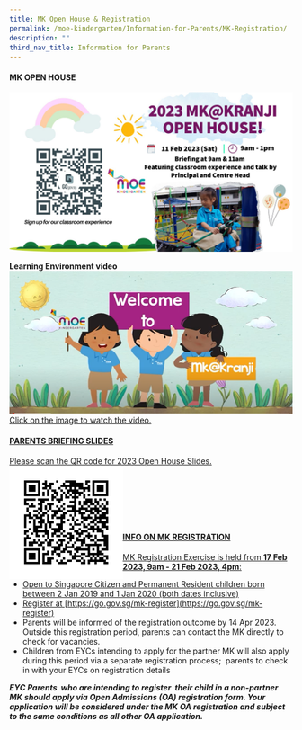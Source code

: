 ```yaml
---
title: MK Open House & Registration
permalink: /moe-kindergarten/Information-for-Parents/MK-Registration/
description: ""
third_nav_title: Information for Parents
---
```

#### **MK OPEN HOUSE**
![](/images/MOE%20Kindergarten/Information%20for%20Parents/Information%20for%20Parents/MK%20Open%20House%202023.jpg)

**Learning Environment video**
<a href="https://www.youtube.com/watch?v=X-HteLrhrYs" target="_blank"><img src="/images/MOE%20Kindergarten/Information%20for%20Parents/Information%20for%20Parents/welcome%20to%20MK@kranji.png">Click on the image to watch the video.

	
#### **PARENTS BRIEFING SLIDES**<br>
Please scan the QR code for 2023 Open House Slides.
<img style="width:40%" align="left" src="/images/MKBriefingSlides.png">

<br><br><br><br><br>
#### **INFO ON MK REGISTRATION**

MK Registration Exercise is held from **17 Feb 2023, 9am - 21 Feb 2023, 4pm**:  
 
*  Open to Singapore Citizen and Permanent Resident children born between 2 Jan 2019 and 1 Jan 2020 (both dates inclusive)
*  Register at 
[https://go.gov.sg/mk-register](https://go.gov.sg/mk-register)  
* Parents will be informed of the registration outcome by 14 Apr 2023. Outside this registration period, parents can contact the MK directly to check for vacancies.
* Children from EYCs intending to apply for the partner MK will also apply during this period via a separate registration process;  parents to check in with your EYCs on registration details

_**EYC Parents  who are intending to register  their child in a non-partner MK should apply via Open Admissions (OA) registration form. Your application will be considered under the MK OA registration and subject to the same conditions as all other OA application.**_